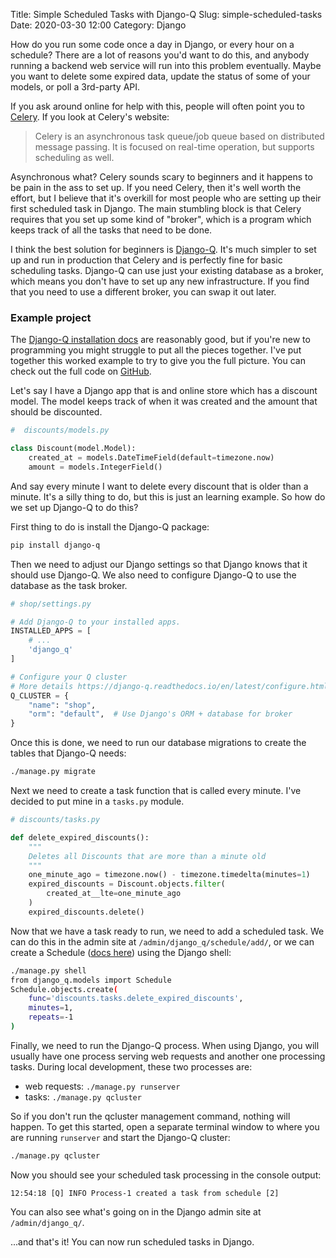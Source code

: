 Title: Simple Scheduled Tasks with Django-Q
Slug: simple-scheduled-tasks
Date: 2020-03-30 12:00
Category: Django

How do you run some code once a day in Django, or every hour on a schedule?
There are a lot of reasons you'd want to do this, and anybody running a backend web service will run into this problem eventually.
Maybe you want to delete some expired data, update the status of some of your models, or poll a 3rd-party API.

If you ask around online for help with this, people will often point you to [Celery](http://www.celeryproject.org/). If you look at Celery's website:

> Celery is an asynchronous task queue/job queue based on distributed message passing. It is focused on real-time operation, but supports scheduling as well.

Asynchronous what? Celery sounds scary to beginners and it happens to be pain in the ass to set up. If you need Celery, then it's well worth the effort, but I believe that it's overkill for most people who are setting up their first scheduled task in Django. The main stumbling block is that Celery requires that you set up some kind of "broker", which is a program which keeps track of all the tasks that need to be done.

I think the best solution for beginners is [Django-Q](https://django-q.readthedocs.io/en/latest/). It's much simpler to set up and run in production that Celery and is perfectly fine for basic scheduling tasks. Django-Q can use just your existing database as a broker, which means you don't have to set up any new infrastructure. If you find that you need to use a different broker, you can swap it out later.

### Example project

The [Django-Q installation docs](https://django-q.readthedocs.io/en/latest/install.html) are reasonably good, but if you're new to programming you might struggle to put all the pieces together. I've put together this worked example to try to give you the full picture. You can check out the full code on [GitHub](https://github.com/MattSegal/devblog-examples/tree/master/django-q-scheduling-example).

Let's say I have a Django app that is and online store which has a discount model. The model keeps track of when it was created and the amount that should be discounted.

```python
#  discounts/models.py

class Discount(model.Model):
    created_at = models.DateTimeField(default=timezone.now)
    amount = models.IntegerField()

```

And say every minute I want to delete every discount that is older than a minute. It's a silly thing to do, but this is just an learning example. So how do we set up Django-Q to do this?

First thing to do is install the Django-Q package:

```bash
pip install django-q
```

Then we need to adjust our Django settings so that Django knows that it should use Django-Q. We also need to configure Django-Q to use the database as the task broker.

```python
# shop/settings.py

# Add Django-Q to your installed apps.
INSTALLED_APPS = [
    # ...
    'django_q'
]

# Configure your Q cluster
# More details https://django-q.readthedocs.io/en/latest/configure.html
Q_CLUSTER = {
    "name": "shop",
    "orm": "default",  # Use Django's ORM + database for broker
}

```

Once this is done, we need to run our database migrations to create the tables that Django-Q needs:

```bash
./manage.py migrate
```

Next we need to create a task function that is called every minute. I've decided to put mine in a `tasks.py` module.

```python
# discounts/tasks.py

def delete_expired_discounts():
    """
    Deletes all Discounts that are more than a minute old
    """
    one_minute_ago = timezone.now() - timezone.timedelta(minutes=1)
    expired_discounts = Discount.objects.filter(
        created_at__lte=one_minute_ago
    )
    expired_discounts.delete()

```

Now that we have a task ready to run, we need to add a scheduled task. We can do this in the admin site at `/admin/django_q/schedule/add/`, or we can create a Schedule ([docs here](https://django-q.readthedocs.io/en/latest/schedules.html)) using the Django shell:

```bash
./manage.py shell
from django_q.models import Schedule
Schedule.objects.create(
    func='discounts.tasks.delete_expired_discounts',
    minutes=1,
    repeats=-1
)
```

Finally, we need to run the Django-Q process. When using Django, you will usually have one process serving web requests and another one processing tasks. During local development, these two processes are:

- web requests: `./manage.py runserver`
- tasks: `./manage.py qcluster`

So if you don't run the qcluster management command, nothing will happen. To get this started, open a separate terminal window to where you are running `runserver` and start the Django-Q cluster:

```bash
./manage.py qcluster
```

Now you should see your scheduled task processing in the console output:

```text
12:54:18 [Q] INFO Process-1 created a task from schedule [2]
```

You can also see what's going on in the Django admin site at `/admin/django_q/`.

...and that's it! You can now run scheduled tasks in Django.
